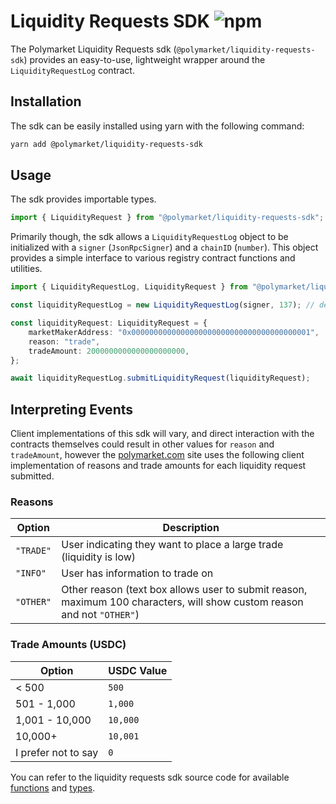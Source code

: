 # Liquidity Requests SDK ![npm](https://img.shields.io/npm/v/@polymarket/liquidity-requests-sdk)

The Polymarket Liquidity Requests sdk (`@polymarket/liquidity-requests-sdk`) provides an easy-to-use, lightweight wrapper around the `LiquidityRequestLog` contract.

## Installation

The sdk can be easily installed using yarn with the following command:

```bash
yarn add @polymarket/liquidity-requests-sdk
```

## Usage

The sdk provides importable types.

```typescript
import { LiquidityRequest } from "@polymarket/liquidity-requests-sdk";
```

Primarily though, the sdk allows a `LiquidityRequestLog` object to be initialized with a `signer` (`JsonRpcSigner`) and a `chainID` (`number`). This object provides a simple interface to various registry contract functions and utilities.

```typescript
import { LiquidityRequestLog, LiquidityRequest } from "@polymarket/liquidity-requests-sdk";

const liquidityRequestLog = new LiquidityRequestLog(signer, 137); // deployed to Polygon and Mumbai

const liquidityRequest: LiquidityRequest = {
    marketMakerAddress: "0x0000000000000000000000000000000000000001",
    reason: "trade",
    tradeAmount: 2000000000000000000000,
};

await liquidityRequestLog.submitLiquidityRequest(liquidityRequest);
```

## Interpreting Events

Client implementations of this sdk will vary, and direct interaction with the contracts themselves could result in other values for `reason` and `tradeAmount`, however the [polymarket.com](https://polymarket.com/) site uses the following client implementation of reasons and trade amounts for each liquidity request submitted.

### Reasons  
  
| Option | Description |  
| --- | --- |   
| `"TRADE"` | User indicating they want to place a large trade (liquidity is low) |
| `"INFO"` | User has information to trade on |
| `"OTHER"` | Other reason (text box allows user to submit reason, maximum 100 characters, will show custom reason and not `"OTHER"`) |

### Trade Amounts (USDC)

| Option | USDC Value |
| --- | --- |
| < 500 | `500` |
| 501 - 1,000 | `1,000` |
| 1,001 - 10,000 | `10,000` |
| 10,000+ | `10,001` |
| I prefer not to say | `0` |

You can refer to the liquidity requests sdk source code for available [functions](https://github.com/Polymarket/polymarket-liquidity-requests/blob/main/packages/sdk/src/liquidityRequestLog.ts) and [types](https://github.com/Polymarket/polymarket-liquidity-requests/blob/main/packages/sdk/src/types.ts).
